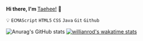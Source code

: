 <b>Hi there, I'm </b> [Taehee!](https://wonderfulhuman.github.io/) :wave:

:bulb:  `ECMAScript` `HTML5` `CSS` `Java` `Git` `Github`

![Anurag's GitHub stats](https://github-readme-stats.vercel.app/api?username=wonderfulhuman&show_icons=true&theme=vue) [![willianrod's wakatime stats](https://github-readme-stats.vercel.app/api/wakatime?username=wonderfulhuman)](https://github.com/anuraghazra/github-readme-stats)

